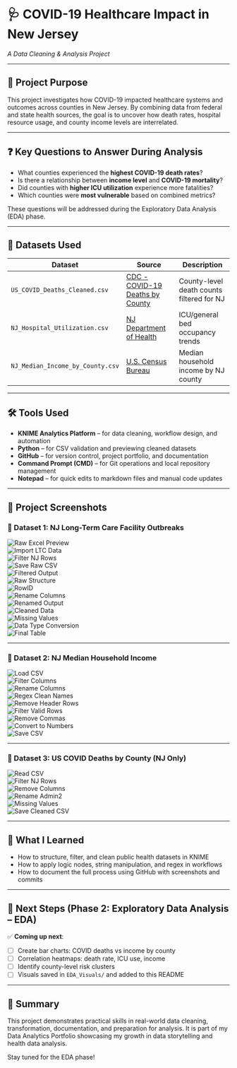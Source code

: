# 🩺 COVID-19 Healthcare Impact in New Jersey  
_A Data Cleaning & Analysis Project_

---

## 🎯 Project Purpose

This project investigates how COVID-19 impacted healthcare systems and outcomes across counties in New Jersey. By combining data from federal and state health sources, the goal is to uncover how death rates, hospital resource usage, and county income levels are interrelated.

---

## ❓ Key Questions to Answer During Analysis

- What counties experienced the **highest COVID-19 death rates**?
- Is there a relationship between **income level** and **COVID-19 mortality**?
- Did counties with **higher ICU utilization** experience more fatalities?
- Which counties were **most vulnerable** based on combined metrics?

These questions will be addressed during the Exploratory Data Analysis (EDA) phase.

---

## 📂 Datasets Used

| Dataset                                 | Source                                                                                          | Description                                     |
|----------------------------------------|-------------------------------------------------------------------------------------------------|-------------------------------------------------|
| `US_COVID_Deaths_Cleaned.csv`          | [CDC - COVID-19 Deaths by County](https://data.cdc.gov/NCHS/Provisional-COVID-19-Death-Counts-by-County-and-Race/k8wy-p9cg) | County-level death counts filtered for NJ       |
| `NJ_Hospital_Utilization.csv`          | [NJ Department of Health](https://www.nj.gov/health/)                                           | ICU/general bed occupancy trends                |
| `NJ_Median_Income_by_County.csv`       | [U.S. Census Bureau](https://www.census.gov/data.html)                                          | Median household income by NJ county            |

---

## 🛠 Tools Used

- **KNIME Analytics Platform** – for data cleaning, workflow design, and automation
- **Python** – for CSV validation and previewing cleaned datasets
- **GitHub** – for version control, project portfolio, and documentation
- **Command Prompt (CMD)** – for Git operations and local repository management
- **Notepad** – for quick edits to markdown files and manual code updates

---

## 📸 Project Screenshots

### 🧼 Dataset 1: NJ Long-Term Care Facility Outbreaks

![Raw Excel Preview](./Screenshots/Dataset_1-NJ%20Long-Term%20Care%20Facility%20Outbreaks/01_Raw_LTC_Excel_Preview.png.png)  
![Import LTC Data](./Screenshots/Dataset_1-NJ%20Long-Term%20Care%20Facility%20Outbreaks/01_Import_LTC_Data_CSV_Reader.png.png)  
![Filter NJ Rows](./Screenshots/Dataset_1-NJ%20Long-Term%20Care%20Facility%20Outbreaks/02_Filter_LTC_New_Jersey_Rows.png.png)  
![Save Raw CSV](./Screenshots/Dataset_1-NJ%20Long-Term%20Care%20Facility%20Outbreaks/02_Save_Raw_CSV_Proper_Format.png.png)  
![Filtered Output](./Screenshots/Dataset_1-NJ%20Long-Term%20Care%20Facility%20Outbreaks/03_Filtered_NJ_LTC_Records_Output.png.png)  
![Raw Structure](./Screenshots/Dataset_1-NJ%20Long-Term%20Care%20Facility%20Outbreaks/04_LTC_Raw_Structure_Preview.png.png)  
![RowID](./Screenshots/Dataset_1-NJ%20Long-Term%20Care%20Facility%20Outbreaks/05_Add_RowID_LTC_Data.png.png)  
![Rename Columns](./Screenshots/Dataset_1-NJ%20Long-Term%20Care%20Facility%20Outbreaks/06_Rename_LTC_Columns.png.png)  
![Renamed Output](./Screenshots/Dataset_1-NJ%20Long-Term%20Care%20Facility%20Outbreaks/07_Renamed_LTC_Columns_Output.png.png)  
![Cleaned Data](./Screenshots/Dataset_1-NJ%20Long-Term%20Care%20Facility%20Outbreaks/08_Filtered_LTC_Cleaned_Output.png.png)  
![Missing Values](./Screenshots/Dataset_1-NJ%20Long-Term%20Care%20Facility%20Outbreaks/09_Missing_Values_LTC.png.png)  
![Data Type Conversion](./Screenshots/Dataset_1-NJ%20Long-Term%20Care%20Facility%20Outbreaks/10_DataType_Converted_LTC.png.png)  
![Final Table](./Screenshots/Dataset_1-NJ%20Long-Term%20Care%20Facility%20Outbreaks/11_Final_LTC_Cleaned_Table.png.png)

---

### 🧼 Dataset 2: NJ Median Household Income

![Load CSV](./Screenshots/Dataset_2-NJ%20Median%20Household%20Income/01_Load_Median_Income_CSV.png.png)  
![Filter Columns](./Screenshots/Dataset_2-NJ%20Median%20Household%20Income/02_Filter_Columns_Income.png.png)  
![Rename Columns](./Screenshots/Dataset_2-NJ%20Median%20Household%20Income/03_Rename_Columns_Income.png.png)  
![Regex Clean Names](./Screenshots/Dataset_2-NJ%20Median%20Household%20Income/04_Clean_County_Names_Regex.png.png)  
![Remove Header Rows](./Screenshots/Dataset_2-NJ%20Median%20Household%20Income/05a_Remove_Header_Rows.png.png)  
![Filter Valid Rows](./Screenshots/Dataset_2-NJ%20Median%20Household%20Income/05b_Filter_Valid_Income_Rows.png.png)  
![Remove Commas](./Screenshots/Dataset_2-NJ%20Median%20Household%20Income/05c_Remove_Commas_StringManipulation.png.png)  
![Convert to Numbers](./Screenshots/Dataset_2-NJ%20Median%20Household%20Income/05d_Convert_Income_To_Number.png.png)  
![Save CSV](./Screenshots/Dataset_2-NJ%20Median%20Household%20Income/06_Save_Cleaned_Income_CSV.png.png)

---

### 🧼 Dataset 3: US COVID Deaths by County (NJ Only)

![Read CSV](./Screenshots/Dataset_3-US%20COVID%20Deaths%20by%20County%20(NJ%20Only)/01_Read_US_COVID_Deaths_CSV.png.png)  
![Filter NJ Rows](./Screenshots/Dataset_3-US%20COVID%20Deaths%20by%20County%20(NJ%20Only)/02_Filter_New_Jersey_Rows.png.png)  
![Remove Columns](./Screenshots/Dataset_3-US%20COVID%20Deaths%20by%20County%20(NJ%20Only)/03_Remove_Unnecessary_Columns_Deaths.png.png)  
![Rename Admin2](./Screenshots/Dataset_3-US%20COVID%20Deaths%20by%20County%20(NJ%20Only)/04_Rename_Admin2_To_County.png.png)  
![Missing Values](./Screenshots/Dataset_3-US%20COVID%20Deaths%20by%20County%20(NJ%20Only)/05_Handle_Missing_Values_Deaths.png.png)  
![Save Cleaned CSV](./Screenshots/Dataset_3-US%20COVID%20Deaths%20by%20County%20(NJ%20Only)/06_Save_Cleaned_US_Deaths_CSV.png.png)

---

## 🧠 What I Learned

- How to structure, filter, and clean public health datasets in KNIME
- How to apply logic nodes, string manipulation, and regex in workflows
- How to document the full process using GitHub with screenshots and commits

---

## 🚧 Next Steps (Phase 2: Exploratory Data Analysis – EDA)

✅ **Coming up next**:  
- [ ] Create bar charts: COVID deaths vs income by county  
- [ ] Correlation heatmaps: death rate, ICU use, income  
- [ ] Identify county-level risk clusters  
- [ ] Visuals saved in `EDA_Visuals/` and added to this README  

---

## 📌 Summary

This project demonstrates practical skills in real-world data cleaning, transformation, documentation, and preparation for analysis. It is part of my Data Analytics Portfolio showcasing my growth in data storytelling and health data analysis.

Stay tuned for the EDA phase!

